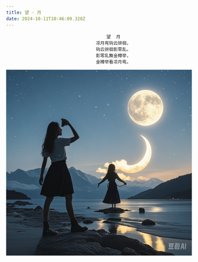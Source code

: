 ```yaml
---
title: 望 · 月
date: 2024-10-11T10:46:09.328Z
---
```






                                          望  月
                                      凉月弯钩云徘徊，  
                                      钩云徘徊影零乱。  
                                      影零乱舞金樽举，   
                                      金樽举看凉月弯。 

![望月诗绘图.jpeg](https://github.com/taylortaurus/tinymind-blog/blob/main/assets/images/2024-10-11/1728643557428.jpeg?raw=true)
 